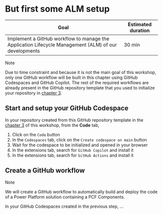 # But first some ALM setup

| **Goal**                                                                                             | **Estimated duration** |
| ---------------------------------------------------------------------------------------------------- | ---------------------- |
| Implement a GitHub workflow to manage the Application Lifecycle Management (ALM) of our developments | 30 min                 |

> [!NOTE]
> Due to time constraint and because it is not the main goal of this workshop, only one GitHub workflow will be built in this chapter using GitHub Codespaces and GitHub Copilot. The rest of the required workflows are already present in the GitHub repository template that you used to initialize your repository in [chapter 3](./03-InitializeWorkspace.md).

## Start and setup your GitHub Codespace

In your repository created from this GitHub repository template in the [chapter 3](./03-InitializeWorkspace.md) of this workshop, from the **Code** tab,
1. Click on the `Code` button
2. In the `Codespaces` tab, click on the `Create codespace on main` button
3. Wait for the codespace to be initialized and opened in your browser
4. In the extensions tab, search for `GitHub Copilot` and install it
5. In the extensions tab, search for `GitHub Actions` and install it

## Create a GitHub workflow

> [!NOTE]
> We will create a GitHub workflow to automatically build and deploy the code of a Power Platform solution containing a PCF Components.

In your GitHub Codespaces created in the previous step, ...